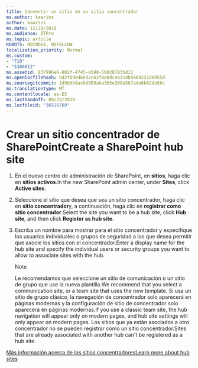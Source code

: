 ```yaml
---
title: Convertir un sitio en un sitio concentrador
ms.author: kaarins
author: kaarins
ms.date: 12/28/2018
ms.audience: ITPro
ms.topic: article
ROBOTS: NOINDEX, NOFOLLOW
localization_priority: Normal
ms.custom:
- "710"
- "5300012"
ms.assetid: 837996e6-802f-4745-a590-500207835d11
ms.openlocfilehash: 5d2f0ded6e32c62f880dce6314b5869231d6955d
ms.sourcegitcommit: 1d98db8acb9959aba3b5e308a567ade6b62da56c
ms.translationtype: MT
ms.contentlocale: es-ES
ms.lasthandoff: 08/22/2019
ms.locfileid: "36516760"
---
```

# <a name="create-a-sharepoint-hub-site"></a><span data-ttu-id="9e36c-102">Crear un sitio concentrador de SharePoint</span><span class="sxs-lookup"><span data-stu-id="9e36c-102">Create a SharePoint hub site</span></span>

1. <span data-ttu-id="9e36c-103">En el nuevo centro de administración de SharePoint, en **sitios**, haga clic en **sitios activos**.</span><span class="sxs-lookup"><span data-stu-id="9e36c-103">In the new SharePoint admin center, under **Sites**, click **Active sites**.</span></span>

2. <span data-ttu-id="9e36c-104">Seleccione el sitio que desea que sea un sitio concentrador, haga clic en **sitio concentrador**y, a continuación, haga clic en **registrar como sitio concentrador**.</span><span class="sxs-lookup"><span data-stu-id="9e36c-104">Select the site you want to be a hub site, click **Hub site**, and then click **Register as hub site**.</span></span>

3. <span data-ttu-id="9e36c-105">Escriba un nombre para mostrar para el sitio concentrador y especifique los usuarios individuales o grupos de seguridad a los que desea permitir que asocie los sitios con el concentrador.</span><span class="sxs-lookup"><span data-stu-id="9e36c-105">Enter a display name for the hub site and specify the individual users or security groups you want to allow to associate sites with the hub.</span></span>

    > [!NOTE]
    >  <span data-ttu-id="9e36c-106">Le recomendamos que seleccione un sitio de comunicación o un sitio de grupo que use la nueva plantilla.</span><span class="sxs-lookup"><span data-stu-id="9e36c-106">We recommend that you select a communication site, or a team site that uses the new template.</span></span> <span data-ttu-id="9e36c-107">Si usa un sitio de grupo clásico, la navegación de concentrador solo aparecerá en páginas modernas y la configuración de sitio de concentrador solo aparecerá en páginas modernas.</span><span class="sxs-lookup"><span data-stu-id="9e36c-107">If you use a classic team site, the hub navigation will appear only on modern pages, and hub site settings will only appear on modern pages.</span></span> <span data-ttu-id="9e36c-108">Los sitios que ya están asociados a otro concentrador no se pueden registrar como un sitio concentrador.</span><span class="sxs-lookup"><span data-stu-id="9e36c-108">Sites that are already associated with another hub can't be registered as a hub site.</span></span>
  
[<span data-ttu-id="9e36c-109">Más información acerca de los sitios concentradores</span><span class="sxs-lookup"><span data-stu-id="9e36c-109">Learn more about hub sites</span></span>](https://go.microsoft.com/fwlink/?linkid=869149)
  
